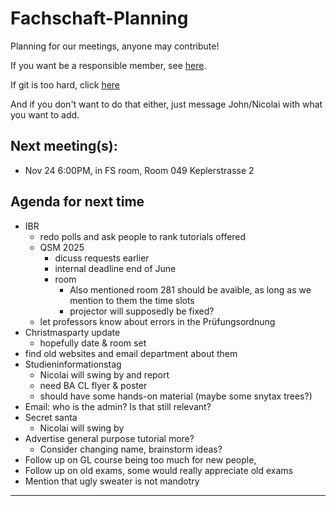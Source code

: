 # Fachschaft-Planning

Planning for our meetings, anyone may contribute!

If you want be a responsible member,  see [here](contributing.md).

If git is too hard, click [here](https://github.com/fs-linguistics/Fachschaft-Planning/issues/new/choose) 

And if you don't want to do that either, just message John/Nicolai with what you want to add. 

## Next meeting(s):

- Nov 24 6:00PM, in FS room, Room 049 Keplerstrasse 2 

## Agenda for next time
- IBR
  - redo polls and ask people to rank tutorials offered
  - QSM 2025
    - dicuss requests earlier
    - internal deadline end of June
    - room
      - Also mentioned room 281 should be avaible, as long as we mention to them the time slots
      - projector will supposedly be fixed?
  - let professors know about errors in the Prüfungsordnung
- Christmasparty update
  - hopefully date & room set
- find old websites and email department about them
- Studieninformationstag
  - Nicolai will swing by and report
  - need BA CL flyer & poster
  - should have some hands-on material (maybe some snytax trees?)
- Email: who is the admin? Is that still relevant?
- Secret santa
  - Nicolai will swing by
- Advertise general purpose tutorial more?
  - Consider changing name, brainstorm ideas?
- Follow up on GL course being too much for new people, 
- Follow up on old exams, some would really appreciate old exams
- Mention that ugly sweater is not mandotry
---
